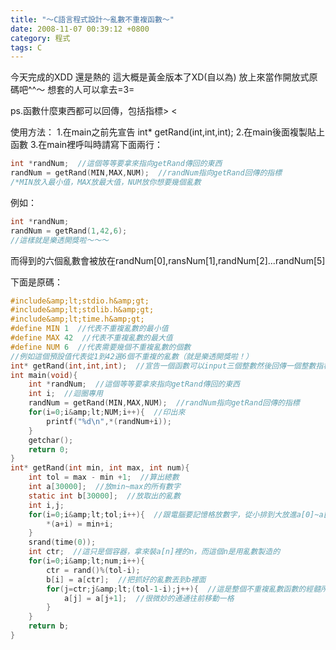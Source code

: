 ```yaml
---
title: "～C語言程式設計～亂數不重複函數～"
date: 2008-11-07 00:39:12 +0800
category: 程式
tags: C
---
```


今天完成的XDD  還是熱的
這大概是黃金版本了XD(自以為)
放上來當作開放式原碼吧^^～
想套的人可以拿去=3=

ps.函數什麼東西都可以回傳，包括指標> <

使用方法：
1.在main之前先宣告 int* getRand(int,int,int);
2.在main後面複製貼上函數
3.在main裡呼叫時請寫下面兩行：

```c
int *randNum;  //這個等等要拿來指向getRand傳回的東西
randNum = getRand(MIN,MAX,NUM);  //randNum指向getRand回傳的指標
/*MIN放入最小值，MAX放最大值，NUM放你想要幾個亂數
```

例如：

```c
int *randNum;
randNum = getRand(1,42,6);
//這樣就是樂透開獎啦～～～
```

而得到的六個亂數會被放在randNum[0],ransNum[1],randNum[2]...randNum[5]

下面是原碼：

```c
#include&amp;lt;stdio.h&amp;gt;
#include&amp;lt;stdlib.h&amp;gt;
#include&amp;lt;time.h&amp;gt;
#define MIN 1  //代表不重複亂數的最小值 
#define MAX 42  //代表不重複亂數的最大值 
#define NUM 6  //代表需要幾個不重複亂數的個數
//例如這個預設值代表從1到42選6個不重複的亂數（就是樂透開獎啦！） 
int* getRand(int,int,int);  //宣告一個函數可以input三個整數然後回傳一個整數指標 
int main(void){ 
    int *randNum;  //這個等等要拿來指向getRand傳回的東西 
    int i;  //迴圈專用 
    randNum = getRand(MIN,MAX,NUM);  //randNum指向getRand回傳的指標
    for(i=0;i&amp;lt;NUM;i++){  //印出來
        printf("%d\n",*(randNum+i));
    }
    getchar();
    return 0;
}
int* getRand(int min, int max, int num){
    int tol = max - min +1;  //算出總數
    int a[30000];  //放min~max的所有數字 
    static int b[30000];  //放取出的亂數 
    int i,j;
    for(i=0;i&amp;lt;tol;i++){  //跟電腦要記憶格放數字，從小排到大放進a[0]~a[tol-1] 
        *(a+i) = min+i;
    }
    srand(time(0));
    int ctr;  //這只是個容器，拿來裝a[n]裡的n，而這個n是用亂數製造的 
    for(i=0;i&amp;lt;num;i++){
        ctr = rand()%(tol-i);
        b[i] = a[ctr];  //把抓好的亂數丟到b裡面 
        for(j=ctr;j&amp;lt;(tol-1-i);j++){  //這是整個不重複亂數函數的經髓所在！
            a[j] = a[j+1];  //很微妙的通通往前移動一格 
        }
    }
    return b;
}
```